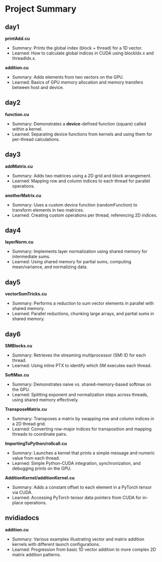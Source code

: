 # Project Summary

## day1
**printAdd.cu**  
- Summary: Prints the global index (block + thread) for a 1D vector.  
- Learned: How to calculate global indices in CUDA using blockIdx.x and threadIdx.x.

**addition.cu**  
- Summary: Adds elements from two vectors on the GPU.  
- Learned: Basics of GPU memory allocation and memory transfers between host and device.

## day2
**function.cu**  
- Summary: Demonstrates a __device__-defined function (square) called within a kernel.  
- Learned: Separating device functions from kernels and using them for per-thread calculations.

## day3
**addMatrix.cu**  
- Summary: Adds two matrices using a 2D grid and block arrangement.  
- Learned: Mapping row and column indices to each thread for parallel operations.

**anotherMatrix.cu**  
- Summary: Uses a custom device function (randomFunction) to transform elements in two matrices.  
- Learned: Creating custom operations per thread, referencing 2D indices.

## day4
**layerNorm.cu**  
- Summary: Implements layer normalization using shared memory for intermediate sums.  
- Learned: Using shared memory for partial sums, computing mean/variance, and normalizing data.

## day5
**vectorSumTricks.cu**  
- Summary: Performs a reduction to sum vector elements in parallel with shared memory.  
- Learned: Parallel reductions, chunking large arrays, and partial sums in shared memory.

## day6
**SMBlocks.cu**  
- Summary: Retrieves the streaming multiprocessor (SM) ID for each thread.  
- Learned: Using inline PTX to identify which SM executes each thread.

**SoftMax.cu**  
- Summary: Demonstrates naive vs. shared-memory-based softmax on the GPU.  
- Learned: Splitting exponent and normalization steps across threads, using shared memory effectively.

**TransposeMatrix.cu**  
- Summary: Transposes a matrix by swapping row and column indices in a 2D thread grid.  
- Learned: Converting row-major indices for transposition and mapping threads to coordinate pairs.

**ImportingToPython/rollcall.cu**  
- Summary: Launches a kernel that prints a simple message and numeric value from each thread.  
- Learned: Simple Python-CUDA integration, synchronization, and debugging prints on the GPU.

**AdditionKernel/additionKernel.cu**  
- Summary: Adds a constant offset to each element in a PyTorch tensor via CUDA.  
- Learned: Accessing PyTorch tensor data pointers from CUDA for in-place operations.

## nvidiadocs
**addition.cu**  
- Summary: Various examples illustrating vector and matrix addition kernels with different launch configurations.  
- Learned: Progression from basic 1D vector addition to more complex 2D matrix addition patterns.